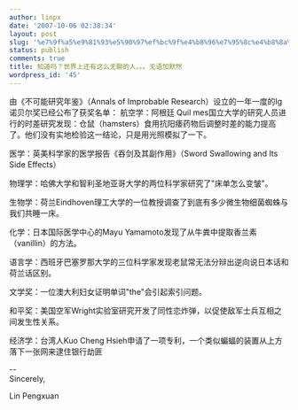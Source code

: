 ```yaml
---
author: linpx
date: '2007-10-06 02:38:34'
layout: post
slug: '%e7%9f%a5%e9%81%93%e5%90%97%ef%bc%9f%e4%b8%96%e7%95%8c%e4%b8%8a%e8%bf%98%e6%9c%89%e8%bf%99%e4%b9%88%e6%97%a0%e8%81%8a%e7%9a%84%e4%ba%ba%e3%80%82%e3%80%82%e3%80%82%e6%97%a0%e8%af%ad%e5%8a%a0%e9%bb%98'
status: publish
comments: true
title: 知道吗？世界上还有这么无聊的人。。。无语加默然
wordpress_id: '45'
---
```


  

由《不可能研究年鉴》（Annals of Improbable Research）设立的一年一度的Ig诺贝尔奖已经公布了获奖名单： 航空学：阿根廷 Quil
mes国立大学的研究人员进行的时差研究发现：仓鼠（hamsters）食用抗阳痿药物后调整时差的能力提高了。他们没有实地检验这一结论，只是用光照模拟了一下。

医学：英美科学家的医学报告《吞剑及其副作用》（Sword Swallowing and Its Side Effects）

物理学：哈佛大学和智利圣地亚哥大学的两位科学家研究了"床单怎么变皱"。

生物学：荷兰Eindhoven理工大学的一位教授调查了到底有多少微生物细菌蜘蛛与我们共睡一床。

化学：日本国际医学中心的Mayu Yamamoto发现了从牛粪中提取香兰素（vanillin）的方法。

语言学：西班牙巴塞罗那大学的三位科学家发现老鼠常无法分辩出逆向说日本话和荷兰话区别。

文学奖：一位澳大利妇女证明单词"the"会引起索引问题。

和平奖：美国空军Wright实验室研究开发了同性恋炸弹，以促使敌军士兵互相之间发生性关系。

经济学：台湾人Kuo Cheng Hsieh申请了一项专利，一个类似蝙蝠的装置从上方落下一张网来逮住银行劫匪

  
  
--   
Sincerely,

  
Lin Pengxuan

